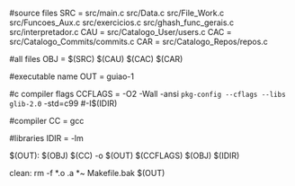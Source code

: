 #source files
SRC = src/main.c src/Data.c src/File_Work.c src/Funcoes_Aux.c src/exercicios.c src/ghash_func_gerais.c src/interpretador.c
CAU = src/Catalogo_User/users.c
CAC = src/Catalogo_Commits/commits.c
CAR = src/Catalogo_Repos/repos.c

#all files
OBJ = $(SRC) $(CAU) $(CAC) $(CAR)

#executable name
OUT = guiao-1

#c compiler flags
CCFLAGS = -O2 -Wall -ansi `pkg-config --cflags --libs glib-2.0` -std=c99  #-I$(IDIR)

#compiler
CC = gcc

#libraries
IDIR = -lm

$(OUT): $(OBJ)
		$(CC) -o $(OUT) $(CCFLAGS) $(OBJ) $(IDIR)

clean:
	rm -f *.o .a *~ Makefile.bak $(OUT)
